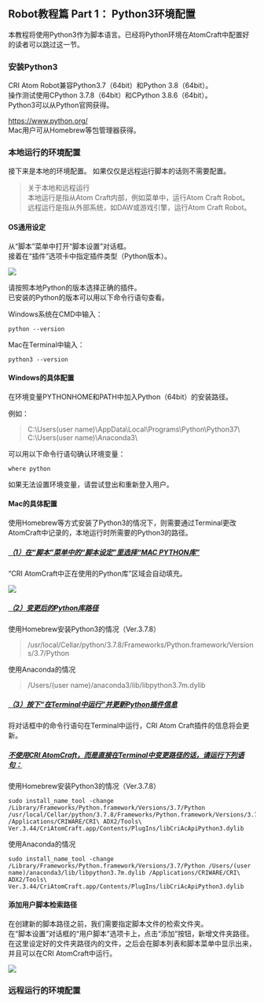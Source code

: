 ## Robot教程篇 Part 1： Python3环境配置

本教程将使用Python3作为脚本语言。已经将Python环境在AtomCraft中配置好的读者可以跳过这一节。

### 安装Python3
CRI Atom Robot兼容Python3.7（64bit）和Python 3.8（64bit）。<br/>
操作测试使用CPython 3.7.8（64bit）和CPython 3.8.6（64bit）。<br/>
Python3可以从Python官网获得。

<a href="https://www.python.org/" target="_blank">https://www.python.org/</a><br/>
Mac用户可从Homebrew等包管理器获得。

### 本地运行的环境配置
接下来是本地的环境配置。
如果仅仅是远程运行脚本的话则不需要配置。

> 关于本地和远程运行 <br/>
本地运行是指从Atom Craft内部，例如菜单中，运行Atom Craft Robot。<br/>
远程运行是指从外部系统，如DAW或游戏引擎，运行Atom Craft Robot。

#### OS通用设定
从“脚本”菜单中打开“脚本设置”对话框。<br/>
接着在“插件”选项卡中指定插件类型（Python版本）。

![](https://game.criware.jp/wp-content/uploads/2020/11/robot_01_01.png)

请按照本地Python的版本选择正确的插件。<br/>
已安装的Python的版本可以用以下命令行语句查看。

Windows系统在CMD中输入：

```shell
python --version
```

Mac在Terminal中输入：

```shell
python3 --version
```

#### Windows的具体配置
在环境变量PYTHONHOME和PATH中加入Python（64bit）的安装路径。

例如：<br/>
> C:\Users\(user name)\AppData\Local\Programs\Python\Python37\ <br/>
C:\Users\(user name)\Anaconda3\

可以用以下命令行语句确认环境变量：
```shell
where python
```

如果无法设置环境变量，请尝试登出和重新登入用户。

#### Mac的具体配置
使用Homebrew等方式安装了Python3的情况下，则需要通过Terminal更改AtomCraft中记录的，本地运行时所需要的Python3的路径。

##### <u>（1）在“脚本”菜单中的“脚本设定”里选择“MAC PYTHON库”</u>
“CRI AtomCraft中正在使用的Python库”区域会自动填充。

![](https://game.criware.jp/wp-content/uploads/2020/11/robot_01_02.png)

##### <u>（2）变更后的Python库路径</u>
使用Homebrew安装Python3的情况（Ver.3.7.8）
> /usr/local/Cellar/python/3.7.8/Frameworks/Python.framework/Versions/3.7/Python

使用Anaconda的情况
> /Users/(user name)/anaconda3/lib/libpython3.7m.dylib

##### <u>（3）按下“在Terminal中运行”并更新Python插件信息</u>
将对话框中的命令行语句在Terminal中运行，CRI Atom Craft插件的信息将会更新。

##### <u>不使用CRI AtomCraft，而是直接在Terminal中变更路径的话，请运行下列语句：</u>
使用Homebrew安装Python3的情况（Ver.3.7.8）

```shell
sudo install_name_tool -change /Library/Frameworks/Python.framework/Versions/3.7/Python /usr/local/Cellar/python/3.7.8/Frameworks/Python.framework/Versions/3.7/Python /Applications/CRIWARE/CRI\ ADX2/Tools\ Ver.3.44/CriAtomCraft.app/Contents/PlugIns/libCriAcApiPython3.dylib
```

使用Anaconda的情况
```shell
sudo install_name_tool -change /Library/Frameworks/Python.framework/Versions/3.7/Python /Users/(user name)/anaconda3/lib/libpython3.7m.dylib /Applications/CRIWARE/CRI\ ADX2/Tools\ Ver.3.44/CriAtomCraft.app/Contents/PlugIns/libCriAcApiPython3.dylib
```

#### 添加用户脚本检索路径
在创建新的脚本路径之前，我们需要指定脚本文件的检索文件夹。<br/>
在“脚本设置”对话框的“用户脚本”选项卡上，点击“添加”按钮，新增文件夹路径。<br/>
在这里设定好的文件夹路径内的文件，之后会在脚本列表和脚本菜单中显示出来，并且可以在CRI AtomCraft中运行。

![](https://game.criware.jp/wp-content/uploads/2020/11/robot_01_03.png)

### 远程运行的环境配置
